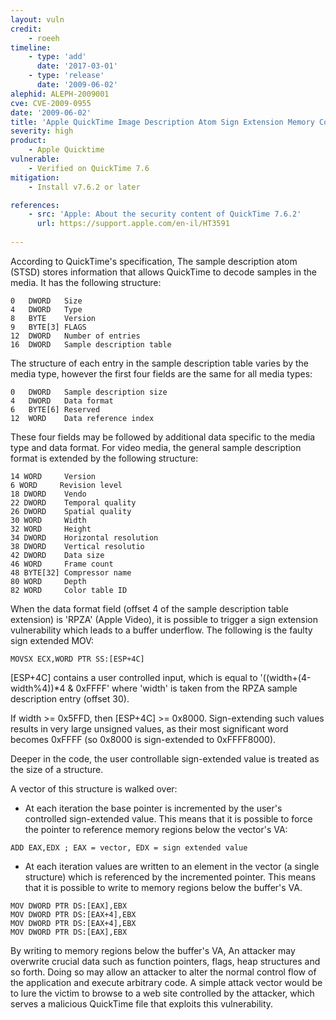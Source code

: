 ```yaml
---
layout: vuln
credit:
    - roeeh
timeline:
    - type: 'add'
      date: '2017-03-01'
    - type: 'release'
      date: '2009-06-02' 
alephid: ALEPH-2009001
cve: CVE-2009-0955
date: '2009-06-02'
title: 'Apple QuickTime Image Description Atom Sign Extension Memory Corruption'
severity: high
product:
    - Apple Quicktime
vulnerable: 
    - Verified on QuickTime 7.6
mitigation: 
    - Install v7.6.2 or later

references:
    - src: 'Apple: About the security content of QuickTime 7.6.2'
      url: https://support.apple.com/en-il/HT3591
   
---
```

According to QuickTime's specification, The sample description atom (STSD) stores information that allows QuickTime to decode samples in the media. It has the following structure:
```
0   DWORD   Size
4   DWORD   Type
8   BYTE    Version
9   BYTE[3] FLAGS
12  DWORD   Number of entries
16  DWORD   Sample description table
```
The structure of each entry in the sample description table varies by the media type, however the first four fields are the same for all media types:
```
0   DWORD   Sample description size
4   DWORD   Data format
6   BYTE[6] Reserved
12  WORD    Data reference index
```
These four fields may be followed by additional data specific to the media type and data format. 
For video media, the general sample description format is extended by the following structure:
```
14 WORD     Version
6 WORD     Revision level
18 DWORD    Vendo
22 DWORD    Temporal quality
26 DWORD    Spatial quality
30 WORD     Width
32 WORD     Height
34 DWORD    Horizontal resolution
38 DWORD    Vertical resolutio
42 DWORD    Data size
46 WORD     Frame count
48 BYTE[32] Compressor name
80 WORD     Depth
82 WORD     Color table ID
```

When the data format field (offset 4 of the sample description table extension) is 'RPZA' (Apple Video), it is possible to trigger a sign extension vulnerability which leads to a buffer underflow. The following is the faulty sign extended MOV:
```
MOVSX ECX,WORD PTR SS:[ESP+4C]
```
[ESP+4C] contains a user controlled input, which is equal to '((width+(4-width%4))*4 & 0xFFFF' where 'width' is taken from the RPZA sample description entry (offset 30). 

If width >= 0x5FFD, then [ESP+4C] >= 0x8000. 
Sign-extending such values results in very large unsigned values, as their most significant word becomes 0xFFFF (so 0x8000 is sign-extended to 0xFFFF8000).

Deeper in the code, the user controllable sign-extended value is treated as the size of a structure. 

A vector of this structure is walked over:

* At each iteration the base pointer is incremented by the user's controlled sign-extended value. This means that it is possible to force the pointer to reference memory regions below the vector's VA:
```
ADD EAX,EDX ; EAX = vector, EDX = sign extended value
```
* At each iteration values are written to an element in the vector (a single structure) which is referenced by the incremented pointer. This means that it is possible to write to memory regions below the buffer's VA.
```
MOV DWORD PTR DS:[EAX],EBX
MOV DWORD PTR DS:[EAX+4],EBX
MOV DWORD PTR DS:[EAX+4],EBX
MOV DWORD PTR DS:[EAX],EBX 
```

By writing to memory regions below the buffer's VA, An attacker may overwrite crucial data such as function pointers, flags, heap structures and so forth. Doing so may allow an attacker to alter the normal control flow of the application and execute arbitrary code. 
A simple attack vector would be to lure the victim to browse to a web site controlled by the attacker, which serves a malicious QuickTime file that exploits this vulnerability.